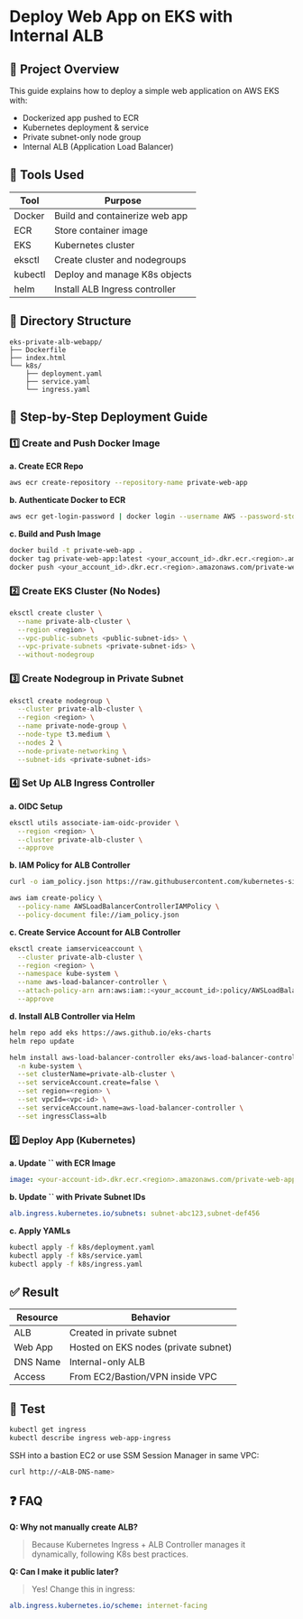 # Deploy Web App on EKS with Internal ALB

## 📘 Project Overview

This guide explains how to deploy a simple web application on AWS EKS with:

- Dockerized app pushed to ECR
- Kubernetes deployment & service
- Private subnet-only node group
- Internal ALB (Application Load Balancer)

## 🧹 Tools Used

| Tool    | Purpose                        |
| ------- | ------------------------------ |
| Docker  | Build and containerize web app |
| ECR     | Store container image          |
| EKS     | Kubernetes cluster             |
| eksctl  | Create cluster and nodegroups  |
| kubectl | Deploy and manage K8s objects  |
| helm    | Install ALB Ingress controller |

## 📂 Directory Structure

```
eks-private-alb-webapp/
├── Dockerfile
├── index.html
└── k8s/
    ├── deployment.yaml
    ├── service.yaml
    └── ingress.yaml
```

## 🧠 Step-by-Step Deployment Guide

### 1️⃣ Create and Push Docker Image

**a. Create ECR Repo**

```bash
aws ecr create-repository --repository-name private-web-app
```

**b. Authenticate Docker to ECR**

```bash
aws ecr get-login-password | docker login --username AWS --password-stdin <your_account_id>.dkr.ecr.<region>.amazonaws.com
```

**c. Build and Push Image**

```bash
docker build -t private-web-app .
docker tag private-web-app:latest <your_account_id>.dkr.ecr.<region>.amazonaws.com/private-web-app:latest
docker push <your_account_id>.dkr.ecr.<region>.amazonaws.com/private-web-app:latest
```

### 2️⃣ Create EKS Cluster (No Nodes)

```bash
eksctl create cluster \
  --name private-alb-cluster \
  --region <region> \
  --vpc-public-subnets <public-subnet-ids> \
  --vpc-private-subnets <private-subnet-ids> \
  --without-nodegroup
```

### 3️⃣ Create Nodegroup in Private Subnet

```bash
eksctl create nodegroup \
  --cluster private-alb-cluster \
  --region <region> \
  --name private-node-group \
  --node-type t3.medium \
  --nodes 2 \
  --node-private-networking \
  --subnet-ids <private-subnet-ids>
```

### 4️⃣ Set Up ALB Ingress Controller

**a. OIDC Setup**

```bash
eksctl utils associate-iam-oidc-provider \
  --region <region> \
  --cluster private-alb-cluster \
  --approve
```

**b. IAM Policy for ALB Controller**

```bash
curl -o iam_policy.json https://raw.githubusercontent.com/kubernetes-sigs/aws-load-balancer-controller/main/docs/install/iam_policy.json

aws iam create-policy \
  --policy-name AWSLoadBalancerControllerIAMPolicy \
  --policy-document file://iam_policy.json
```

**c. Create Service Account for ALB Controller**

```bash
eksctl create iamserviceaccount \
  --cluster private-alb-cluster \
  --region <region> \
  --namespace kube-system \
  --name aws-load-balancer-controller \
  --attach-policy-arn arn:aws:iam::<your_account_id>:policy/AWSLoadBalancerControllerIAMPolicy \
  --approve
```

**d. Install ALB Controller via Helm**

```bash
helm repo add eks https://aws.github.io/eks-charts
helm repo update

helm install aws-load-balancer-controller eks/aws-load-balancer-controller \
  -n kube-system \
  --set clusterName=private-alb-cluster \
  --set serviceAccount.create=false \
  --set region=<region> \
  --set vpcId=<vpc-id> \
  --set serviceAccount.name=aws-load-balancer-controller \
  --set ingressClass=alb
```

### 5️⃣ Deploy App (Kubernetes)

**a. Update **``** with ECR Image**

```yaml
image: <your-account-id>.dkr.ecr.<region>.amazonaws.com/private-web-app:latest
```

**b. Update **``** with Private Subnet IDs**

```yaml
alb.ingress.kubernetes.io/subnets: subnet-abc123,subnet-def456
```

**c. Apply YAMLs**

```bash
kubectl apply -f k8s/deployment.yaml
kubectl apply -f k8s/service.yaml
kubectl apply -f k8s/ingress.yaml
```

## ✅ Result

| Resource | Behavior                             |
| -------- | ------------------------------------ |
| ALB      | Created in private subnet            |
| Web App  | Hosted on EKS nodes (private subnet) |
| DNS Name | Internal-only ALB                    |
| Access   | From EC2/Bastion/VPN inside VPC      |

## 🧪 Test

```bash
kubectl get ingress
kubectl describe ingress web-app-ingress
```

SSH into a bastion EC2 or use SSM Session Manager in same VPC:

```bash
curl http://<ALB-DNS-name>
```

## ❓ FAQ

**Q: Why not manually create ALB?**

> Because Kubernetes Ingress + ALB Controller manages it dynamically, following K8s best practices.

**Q: Can I make it public later?**

> Yes! Change this in ingress:

```yaml
alb.ingress.kubernetes.io/scheme: internet-facing
```

